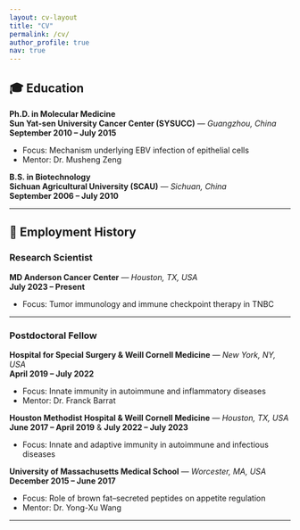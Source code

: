 ```yaml
---
layout: cv-layout
title: "CV"
permalink: /cv/
author_profile: true
nav: true
---
```


## 🎓 Education

**Ph.D. in Molecular Medicine**  
**Sun Yat-sen University Cancer Center (SYSUCC)** — *Guangzhou, China*  
**September 2010 – July 2015**  
- Focus: Mechanism underlying EBV infection of epithelial cells  
- Mentor: Dr. Musheng Zeng
  
**B.S. in Biotechnology**  
**Sichuan Agricultural University (SCAU)** — *Sichuan, China*  
**September 2006 – July 2010**

---
  
## 🧪 Employment History

### **Research Scientist**  
**MD Anderson Cancer Center** — *Houston, TX, USA*  
**July 2023 – Present**  
- Focus: Tumor immunology and immune checkpoint therapy in TNBC

---

### **Postdoctoral Fellow**

**Hospital for Special Surgery & Weill Cornell Medicine** — *New York, NY, USA*  
**April 2019 – July 2022**  
- Focus: Innate immunity in autoimmune and inflammatory diseases  
- Mentor: Dr. Franck Barrat

**Houston Methodist Hospital & Weill Cornell Medicine** — *Houston, TX, USA*  
**June 2017 – April 2019**  & **July 2022 – July 2023**  
- Focus: Innate and adaptive immunity in autoimmune and infectious diseases  

**University of Massachusetts Medical School** — *Worcester, MA, USA*  
**December 2015 – June 2017**  
- Focus: Role of brown fat–secreted peptides on appetite regulation  
- Mentor: Dr. Yong-Xu Wang

---
